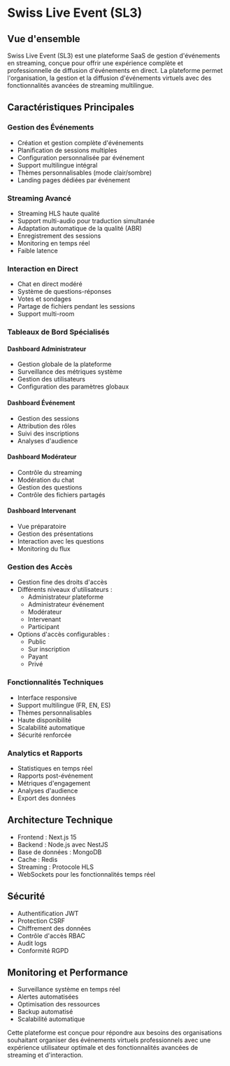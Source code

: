 # Swiss Live Event (SL3)

## Vue d'ensemble

Swiss Live Event (SL3) est une plateforme SaaS de gestion d'événements en streaming, conçue pour offrir une expérience complète et professionnelle de diffusion d'événements en direct. La plateforme permet l'organisation, la gestion et la diffusion d'événements virtuels avec des fonctionnalités avancées de streaming multilingue.

## Caractéristiques Principales

### Gestion des Événements

- Création et gestion complète d'événements
- Planification de sessions multiples
- Configuration personnalisée par événement
- Support multilingue intégral
- Thèmes personnalisables (mode clair/sombre)
- Landing pages dédiées par événement

### Streaming Avancé

- Streaming HLS haute qualité
- Support multi-audio pour traduction simultanée
- Adaptation automatique de la qualité (ABR)
- Enregistrement des sessions
- Monitoring en temps réel
- Faible latence

### Interaction en Direct

- Chat en direct modéré
- Système de questions-réponses
- Votes et sondages
- Partage de fichiers pendant les sessions
- Support multi-room

### Tableaux de Bord Spécialisés

#### Dashboard Administrateur

- Gestion globale de la plateforme
- Surveillance des métriques système
- Gestion des utilisateurs
- Configuration des paramètres globaux

#### Dashboard Événement

- Gestion des sessions
- Attribution des rôles
- Suivi des inscriptions
- Analyses d'audience

#### Dashboard Modérateur

- Contrôle du streaming
- Modération du chat
- Gestion des questions
- Contrôle des fichiers partagés

#### Dashboard Intervenant

- Vue préparatoire
- Gestion des présentations
- Interaction avec les questions
- Monitoring du flux

### Gestion des Accès

- Gestion fine des droits d'accès
- Différents niveaux d'utilisateurs :
  - Administrateur plateforme
  - Administrateur événement
  - Modérateur
  - Intervenant
  - Participant
- Options d'accès configurables :
  - Public
  - Sur inscription
  - Payant
  - Privé

### Fonctionnalités Techniques

- Interface responsive
- Support multilingue (FR, EN, ES)
- Thèmes personnalisables
- Haute disponibilité
- Scalabilité automatique
- Sécurité renforcée

### Analytics et Rapports

- Statistiques en temps réel
- Rapports post-événement
- Métriques d'engagement
- Analyses d'audience
- Export des données

## Architecture Technique

- Frontend : Next.js 15
- Backend : Node.js avec NestJS
- Base de données : MongoDB
- Cache : Redis
- Streaming : Protocole HLS
- WebSockets pour les fonctionnalités temps réel

## Sécurité

- Authentification JWT
- Protection CSRF
- Chiffrement des données
- Contrôle d'accès RBAC
- Audit logs
- Conformité RGPD

## Monitoring et Performance

- Surveillance système en temps réel
- Alertes automatisées
- Optimisation des ressources
- Backup automatisé
- Scalabilité automatique

Cette plateforme est conçue pour répondre aux besoins des organisations souhaitant organiser des événements virtuels professionnels avec une expérience utilisateur optimale et des fonctionnalités avancées de streaming et d'interaction.
